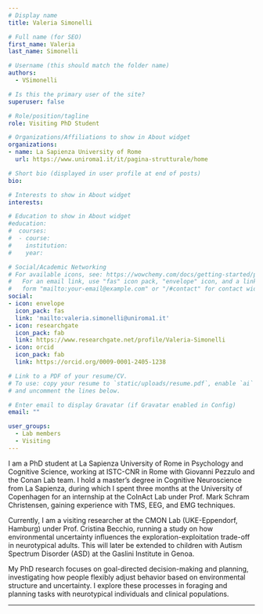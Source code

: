 ```yaml
---
# Display name
title: Valeria Simonelli

# Full name (for SEO)
first_name: Valeria
last_name: Simonelli

# Username (this should match the folder name)
authors:
  - VSimonelli

# Is this the primary user of the site?
superuser: false

# Role/position/tagline
role: Visiting PhD Student

# Organizations/Affiliations to show in About widget
organizations:
- name: La Sapienza University of Rome
  url: https://www.uniroma1.it/it/pagina-strutturale/home

# Short bio (displayed in user profile at end of posts)
bio: 

# Interests to show in About widget
interests:

# Education to show in About widget
#education:
#  courses:
#  - course: 
#    institution: 
#    year: 

# Social/Academic Networking
# For available icons, see: https://wowchemy.com/docs/getting-started/page-builder/#icons
#   For an email link, use "fas" icon pack, "envelope" icon, and a link in the
#   form "mailto:your-email@example.com" or "/#contact" for contact widget.
social:
- icon: envelope
  icon_pack: fas
  link: 'mailto:valeria.simonelli@uniroma1.it'
- icon: researchgate
  icon_pack: fab
  link: https://www.researchgate.net/profile/Valeria-Simonelli
- icon: orcid
  icon_pack: fab
  link: https://orcid.org/0009-0001-2405-1238

# Link to a PDF of your resume/CV.
# To use: copy your resume to `static/uploads/resume.pdf`, enable `ai` icons in `params.toml`, 
# and uncomment the lines below.

# Enter email to display Gravatar (if Gravatar enabled in Config)
email: ""

user_groups:
  - Lab members
  - Visiting
---
```

I am a PhD student at La Sapienza University of Rome in Psychology and Cognitive Science, working at ISTC-CNR in Rome with Giovanni Pezzulo and the Conan Lab team. I hold a master’s degree in Cognitive Neuroscience from La Sapienza, during which I spent three months at the University of Copenhagen for an internship at the CoInAct Lab under Prof. Mark Schram Christensen, gaining experience with TMS, EEG, and EMG techniques.

Currently, I am a visiting researcher at the CMON Lab (UKE-Eppendorf, Hamburg) under Prof. Cristina Becchio, running a study on how environmental uncertainty influences the exploration-exploitation trade-off in neurotypical adults. This will later be extended to children with Autism Spectrum Disorder (ASD) at the Gaslini Institute in Genoa.

My PhD research focuses on goal-directed decision-making and planning, investigating how people flexibly adjust behavior based on environmental structure and uncertainty. I explore these processes in foraging and planning tasks with neurotypical individuals and clinical populations.


---

